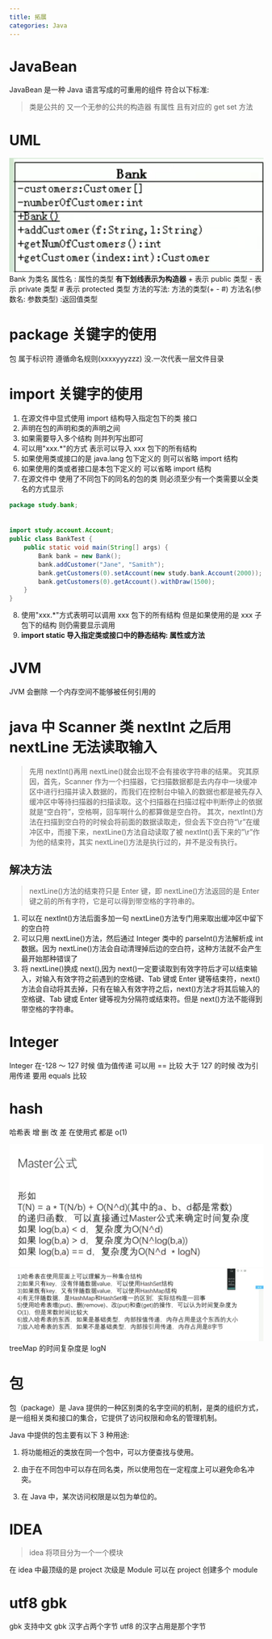 ```yaml
---
title: 拓展
categories: Java
---
```


# JavaBean

JavaBean 是一种 Java 语言写成的可重用的组件
符合以下标准:

> 类是公共的
> 又一个无参的公共的构造器
> 有属性 且有对应的 get set 方法

# UML

![image.png](../assets/img/java/le7bxi/1638769187541-02317e46-d73d-4a29-84bd-147f9a5fe9a4.png)
Bank 为类名
属性名 : 属性的类型
**有下划线表示为构造器**
&#x20;\+ 表示 public 类型
&#x20;\- 表示 private 类型
&#x20;\# 表示 protected 类型
方法的写法:
方法的类型(+ - #) 方法名(参数名: 参数类型) :返回值类型

# package 关键字的使用

包 属于标识符 遵循命名规则(xxxxyyyzzz)
没.一次代表一层文件目录

# import 关键字的使用

1. 在源文件中显式使用 import 结构导入指定包下的类 接口
2. 声明在包的声明和类的声明之间
3. 如果需要导入多个结构 则并列写出即可
4. 可以用"xxx.\*"的方式 表示可以导入 xxx 包下的所有结构
5. 如果使用类或接口的是 java.lang 包下定义的 则可以省略 import 结构
6. 如果使用的类或者接口是本包下定义的 可以省略 import 结构
7. 在源文件中 使用了不同包下的同名的包的类 则必须至少有一个类需要以全类名的方式显示

```java
package study.bank;


import study.account.Account;
public class BankTest {
    public static void main(String[] args) {
        Bank bank = new Bank();
        bank.addCustomer("Jane", "Samith");
        bank.getCustomers(0).setAccount(new study.bank.Account(2000));
        bank.getCustomers(0).getAccount().withDraw(1500);
    }
}

```

8. 使用"xxx.\*"方式表明可以调用 xxx 包下的所有结构 但是如果使用的是 xxx 子包下的结构 则仍需要显示调用
9. **import static 导入指定类或接口中的静态结构: 属性或方法**

# JVM

JVM 会删除 一个内存空间不能够被任何引用的

# java 中 Scanner 类 nextInt 之后用 nextLine 无法读取输入

> 先用 nextInt()再用 nextLine()就会出现不会有接收字符串的结果。
> 究其原因，首先，Scanner 作为一个扫描器，它扫描数据都是去内存中一块缓冲区中进行扫描并读入数据的，而我们在控制台中输入的数据也都是被先存入缓冲区中等待扫描器的扫描读取。这个扫描器在扫描过程中判断停止的依据就是“空白符”，空格啊，回车啊什么的都算做是空白符。
> 其次，nextInt()方法在扫描到空白符的时候会将前面的数据读取走，但会丢下空白符“\r”在缓冲区中，而接下来，nextLine()方法自动读取了被 nextInt()丢下来的”\r”作为他的结束符，其实 nextLine()方法是执行过的，并不是没有执行。

## 解决方法

> nextLine()方法的结束符只是 Enter 键，即 nextLine()方法返回的是 Enter 键之前的所有字符，它是可以得到带空格的字符串的。

1. 可以在 nextInt()方法后面多加一句 nextLine()方法专门用来取出缓冲区中留下的空白符
2. 可以只用 nextLine()方法，然后通过 Integer 类中的 parseInt()方法解析成 int 数据。因为 nextLine()方法会自动清理掉后边的空白符，这种方法就不会产生最开始那种错误了
3. 将 nextLine()换成 next(),因为 next()一定要读取到有效字符后才可以结束输入，对输入有效字符之前遇到的空格键、Tab 键或 Enter 键等结束符，next()方法会自动将其去掉，只有在输入有效字符之后，next()方法才将其后输入的空格键、Tab 键或 Enter 键等视为分隔符或结束符。但是 next()方法不能得到带空格的字符串。

# Integer

Integer 在-128 ～ 127 时候 值为值传递 可以用 == 比较
大于 127 的时候 改为引用传递 要用 equals 比较

# hash

哈希表 增 删 改 差 在使用式 都是 o(1)

![image.png](../assets/img/java/le7bxi/1639614958139-8815893d-326a-4e43-9e57-54e8436bc9c5.png)
![image.png](../assets/img/java/le7bxi/1639614969247-a38906e8-5fee-4f2c-b223-5b796a485cdb.png)
treeMap 的时间复杂度是 logN

# 包

包（package）是 Java 提供的一种区别类的名字空间的机制，是类的组织方式，是一组相关类和接口的集合，它提供了访问权限和命名的管理机制。

Java 中提供的包主要有以下 3 种用途:

1. 将功能相近的类放在同一个包中，可以方便查找与使用。

2. 由于在不同包中可以存在同名类，所以使用包在一定程度上可以避免命名冲突。

3. 在 Java 中，某次访问权限是以包为单位的。

# IDEA

> idea 将项目分为一个一个模块

在 idea 中最顶级的是 project 次级是 Module
可以在 project 创建多个 module

# utf8 gbk

gbk 支持中文
gbk 汉字占两个字节
utf8 的汉字占用是那个字节
